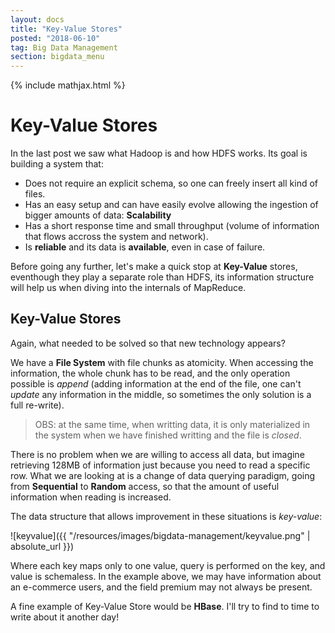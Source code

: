 ```yaml
---
layout: docs
title: "Key-Value Stores"
posted: "2018-06-10"
tag: Big Data Management
section: bigdata_menu
---
```


{% include mathjax.html %}

# Key-Value Stores

In the last post we saw what Hadoop is and how HDFS works. Its goal is building a system that:

* Does not require an explicit schema, so one can freely insert all kind of files.
* Has an easy setup and can have easily evolve allowing the ingestion of bigger amounts of data: **Scalability**
* Has a short response time and small throughput (volume of information that flows accross the system and network).
* Is **reliable** and its data is **available**, even in case of failure.

Before going any further, let's make a quick stop at **Key-Value** stores, eventhough they play a separate role than HDFS, its information structure will help us when diving into the internals of MapReduce.

## Key-Value Stores

Again, what needed to be solved so that new technology appears?

We have a **File System** with file chunks as atomicity. When accessing the information, the whole chunk has to be read, and the only operation possible is *append* (adding information at the end of the file, one can't *update* any information in the middle, so sometimes the only solution is a full re-write). 

> OBS: at the same time, when writting data, it is only materialized in the system when we have finished writting and the file is *closed*.

There is no problem when we are willing to access all data, but imagine retrieving 128MB of information just because you need to read a specific row. What we are looking at is a change of data querying paradigm, going from **Sequential** to **Random** access, so that the amount of useful information when reading is increased.

The data structure that allows improvement in these situations is *key-value*: 

![keyvalue]({{ "/resources/images/bigdata-management/keyvalue.png" | absolute_url }})

Where each key maps only to one value, query is performed on the key, and value is schemaless. In the example above, we may have information about an e-commerce users, and the field premium may not always be present.

A fine example of Key-Value Store would be **HBase**. I'll try to find to time to write about it another day!
